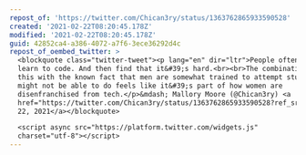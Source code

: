 ```yaml
---
repost_of: 'https://twitter.com/Chican3ry/status/1363762865933590528'
created: '2021-02-22T08:20:45.178Z'
modified: '2021-02-22T08:20:45.178Z'
guid: 42852ca4-a386-4072-a7f6-3ece36292d4c
repost_of_oembed_twitter: >
  <blockquote class="twitter-tweet"><p lang="en" dir="ltr">People often get told
  learn to code. And then find that it&#39;s hard.<br><br>The combination of
  this with the known fact that men are somewhat trained to attempt stuff they
  might not be able to do feels like it&#39;s part of how women are
  disenfranchised from tech.</p>&mdash; Mallory Moore (@Chican3ry) <a
  href="https://twitter.com/Chican3ry/status/1363762865933590528?ref_src=twsrc%5Etfw">February
  22, 2021</a></blockquote>

  <script async src="https://platform.twitter.com/widgets.js"
  charset="utf-8"></script>
---
```

 
